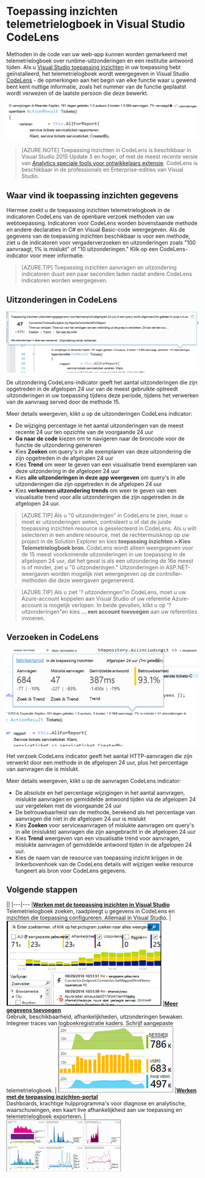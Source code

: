 <properties 
    pageTitle="Toepassing inzichten telemetrielogboek in Visual Studio CodeLens | Microsoft Azure" 
    description="Snelle toegang tot uw toepassing inzichten aanvraag en uitzondering telemetrielogboek met CodeLens in Visual Studio." 
    services="application-insights" 
    documentationCenter=".net"
    authors="numberbycolors" 
    manager="douge"/>

<tags 
    ms.service="application-insights" 
    ms.workload="tbd" 
    ms.tgt_pltfrm="ibiza" 
    ms.devlang="na" 
    ms.topic="get-started-article" 
    ms.date="08/30/2016" 
    ms.author="daviste"/>
    
# <a name="application-insights-telemetry-in-visual-studio-codelens"></a>Toepassing inzichten telemetrielogboek in Visual Studio CodeLens

Methoden in de code van uw web-app kunnen worden gemarkeerd met telemetrielogboek over runtime-uitzonderingen en een restitutie antwoord tijden. Als u [Visual Studio toepassing inzichten](app-insights-overview.md) in uw toepassing hebt geïnstalleerd, het telemetrielogboek wordt weergegeven in Visual Studio [CodeLens](https://msdn.microsoft.com/library/dn269218.aspx) - de opmerkingen aan het begin van elke functie waar u gewend bent kent nuttige informatie, zoals het nummer van de functie geplaatst wordt verwezen of de laatste persoon die deze bewerkt.

![CodeLens](./media/app-insights-visual-studio-codelens/codelens-overview.png)

> [AZURE.NOTE] Toepassing inzichten in CodeLens is beschikbaar in Visual Studio 2015 Update 3 en hoger, of met de meest recente versie van [Analytics speciale tools voor ontwikkelaars extensie](https://visualstudiogallery.msdn.microsoft.com/82367b81-3f97-4de1-bbf1-eaf52ddc635a). CodeLens is beschikbaar in de professionals en Enterprise-edities van Visual Studio.

## <a name="where-to-find-application-insights-data"></a>Waar vind ik toepassing inzichten gegevens

Hiermee zoekt u de toepassing inzichten telemetrielogboek in de indicatoren CodeLens van de openbare verzoek methoden van uw webtoepassing. Indicatoren voor CodeLens worden bovenstaande methode en andere declaraties in C# en Visual Basic-code weergegeven. Als de gegevens van de toepassing inzichten beschikbaar is voor een methode, ziet u de indicatoren voor vergaderverzoeken en uitzonderingen zoals "100 aanvraagt, 1% is mislukt" of "10 uitzonderingen." Klik op een CodeLens-indicator voor meer informatie. 

> [AZURE.TIP] Toepassing inzichten aanvragen en uitzondering indicatoren duurt een paar seconden laden nadat andere CodeLens indicatoren worden weergegeven.

## <a name="exceptions-in-codelens"></a>Uitzonderingen in CodeLens

![TBD](./media/app-insights-visual-studio-codelens/codelens-exceptions.png)

De uitzondering CodeLens-indicator geeft het aantal uitzonderingen die zijn opgetreden in de afgelopen 24 uur van de meest gebruikte optreedt uitzonderingen in uw toepassing tijdens deze periode, tijdens het verwerken van de aanvraag served door de methode 15.

Meer details weergeven, klikt u op de uitzonderingen CodeLens indicator:

* De wijziging percentage in het aantal uitzonderingen van de meest recente 24 uur ten opzichte van de voorgaande 24 uur
* **Ga naar de code** kiezen om te navigeren naar de broncode voor de functie de uitzondering genereren
* Kies **Zoeken** om query's in alle exemplaren van deze uitzondering die zijn opgetreden in de afgelopen 24 uur
* Kies **Trend** om weer te geven van een visualisatie trend exemplaren van deze uitzondering in de afgelopen 24 uur
* Kies **alle uitzonderingen in deze app weergeven** om query's in alle uitzonderingen die zijn opgetreden in de afgelopen 24 uur
* Kies **verkennen uitzondering trends** om weer te geven van een visualisatie trend voor alle uitzonderingen die zijn opgetreden in de afgelopen 24 uur. 

> [AZURE.TIP] Als u "0 uitzonderingen" in CodeLens te zien, maar u moet er uitzonderingen weten, controleert u of dat de juiste toepassing inzichten resource is geselecteerd in CodeLens. Als u wilt selecteren in een andere resource, met de rechtermuisknop op uw project in de Solution Explorer en kies **toepassing inzichten > Kies Telemetrielogboek bron**. CodeLens wordt alleen weergegeven voor de 15 meest voorkomende uitzonderingen in uw toepassing in de afgelopen 24 uur, dat het geval is als een uitzondering de 16e meest is of minder, ziet u "0 uitzonderingen." Uitzonderingen in ASP.NET-weergaven worden mogelijk niet weergegeven op de controller-methoden die deze weergaven gegenereerd.

> [AZURE.TIP] Als u ziet '? uitzonderingen"in CodeLens, moet u uw Azure-account koppelen aan Visual Studio of uw referentie Azure-account is mogelijk verlopen. In beide gevallen, klikt u op '? uitzonderingen"en kies **... een account toevoegen** aan uw referenties invoeren.

## <a name="requests-in-codelens"></a>Verzoeken in CodeLens

![TBD](./media/app-insights-visual-studio-codelens/codelens-requests.png)

Het verzoek CodeLens indicator geeft het aantal HTTP-aanvragen die zijn verwerkt door een methode in de afgelopen 24 uur, plus het percentage van aanvragen die is mislukt.

Meer details weergeven, klikt u op de aanvragen CodeLens indicator:

* De absolute en het percentage wijzigingen in het aantal aanvragen, mislukte aanvragen en gemiddelde antwoord tijden via de afgelopen 24 uur vergeleken met de voorgaande 24 uur
* De betrouwbaarheid van de methode, berekend als het percentage van aanvragen die niet in de afgelopen 24 uur is mislukt
* Kies **Zoeken** voor serviceaanvragen of mislukte aanvragen om query's in alle (mislukte) aanvragen die zijn aangebracht in de afgelopen 24 uur
* Kies **Trend** weergeven van een visualisatie trend voor aanvragen, mislukte aanvragen of gemiddelde antwoord tijden in de afgelopen 24 uur.
* Kies de naam van de resource van toepassing inzicht krijgen in de linkerbovenhoek van de CodeLens details wilt wijzigen welke resource fungeert als bron voor CodeLens gegevens.

## <a name="next"></a>Volgende stappen

||
|---|---
|**[Werken met de toepassing inzichten in Visual Studio](app-insights-visual-studio.md)**<br/>Telemetrielogboek zoeken, raadpleegt u gegevens in CodeLens en inzichten die toepassing configureren. Allemaal in Visual Studio. |![Met de rechtermuisknop op het project en kiest u inzicht krijgen in toepassing, zoeken](./media/app-insights-visual-studio-codelens/34.png)
|**[Meer gegevens toevoegen](app-insights-asp-net-more.md)**<br/>Gebruik, beschikbaarheid, afhankelijkheden, uitzonderingen bewaken. Integreer traces van logboekregistratie kaders. Schrijf aangepaste telemetrielogboek. | ![Visual studio](./media/app-insights-visual-studio-codelens/64.png)
|**[Werken met de toepassing inzichten-portal](app-insights-dashboards.md)**<br/>Dashboards, krachtige hulpprogramma's voor diagnose en analytische, waarschuwingen, een kaart live afhankelijkheid aan uw toepassing en telemetrielogboek exporteren. |![Visual studio](./media/app-insights-visual-studio-codelens/62.png)
